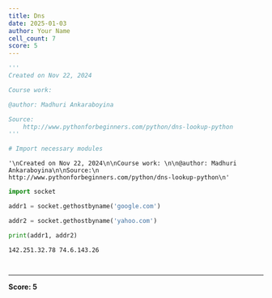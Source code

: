 ```yaml
---
title: Dns
date: 2025-01-03
author: Your Name
cell_count: 7
score: 5
---
```


```python
'''
Created on Nov 22, 2024

Course work: 

@author: Madhuri Ankaraboyina

Source:
    http://www.pythonforbeginners.com/python/dns-lookup-python
'''

# Import necessary modules


```




    '\nCreated on Nov 22, 2024\n\nCourse work: \n\n@author: Madhuri Ankaraboyina\n\nSource:\n    http://www.pythonforbeginners.com/python/dns-lookup-python\n'




```python
import socket
```


```python
addr1 = socket.gethostbyname('google.com')
```


```python
addr2 = socket.gethostbyname('yahoo.com')
```


```python
print(addr1, addr2)
```

    142.251.32.78 74.6.143.26



```python

```


```python

```


---
**Score: 5**
